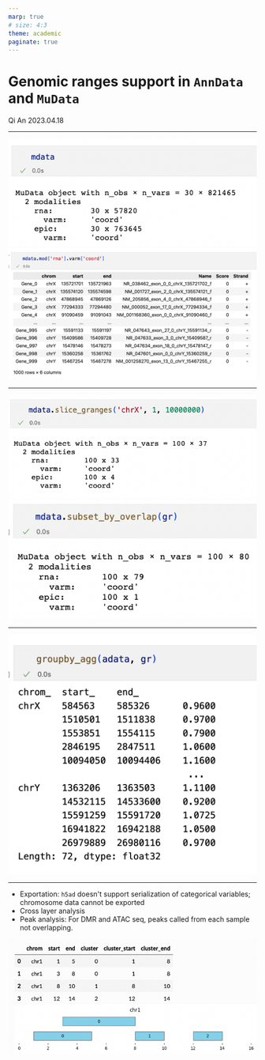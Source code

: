 ```yaml
---
marp: true
# size: 4:3
theme: academic
paginate: true
---
```

<!-- _class: lead -->

# Genomic ranges support in `AnnData` and `MuData`

Qi An
2023.04.18

---
<!--_header: Set coordinates as `varm`-->
![](../image/coords_as_varm.png)
![h:400](../image/coords_df.png)

---
<!--_header: Slice on Coordinates/Subset by overlapping with granges object-->

![](../image/slice_granges_mudata.png)
![](../image/subset_by_overlap_mudata.png)

---
<!--_header: Groupby aggregation of each grange in given list-->

![h:600](../image/groupby_gr.png)

---

<!--_header: Problems and outlook-->

- Exportation: `h5ad` doesn't support serialization of categorical variables; chromosome data cannot be exported
- Cross layer analysis
- Peak analysis: For DMR and ATAC seq, peaks called from each sample not overlapping. 

![](../image/peaks.png)